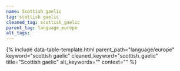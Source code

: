 ```yaml
---
name: Scottish gaelic
tag: scottish gaelic
cleaned_tag: scottish_gaelic
parent_tag: language_europe
alt_tags: 
---
```


{% include data-table-template.html 
  parent_path="language/europe" 
  keyword="scottish gaelic" 
  cleaned_keyword="scottish_gaelic" 
  title="Scottish gaelic"
  alt_keywords=""
  context=""
%}

